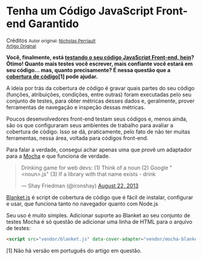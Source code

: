 Tenha um Código JavaScript Front-end Garantido
==============================================
Créditos
<small>Autor original: [Nicholas Perriault](https://nicolas.perriault.net)<br/>[Artigo Original](https://nicolas.perriault.net/code/2013/get-your-frontend-javascript-code-covered/)</small>

**Você, finalmente, está [testando o seu código JavaScript Front-end, hein](https://nicolas.perriault.net/code/2013/testing-frontend-javascript-code-using-mocha-chai-and-sinon/)? Ótimo! Quanto mais testes você escrever, mais confiante você estará em seu código... mas, quanto precisamente? É nessa questão que a [cobertura de código](http://en.wikipedia.org/wiki/Code_coverage)[1] pode ajudar.**

A ideia por trás da cobertura de código é gravar quais partes do seu código (funções, atribuições, condições, entre outras) foram executadas pelo seu conjunto de testes, para obter métricas desses dados e, geralmente, prover ferramentas de navegação e inspeção dessas métricas.

Poucos desenvolvedores front-end testam seus códigos e, menos ainda, são os que configuraram seus ambientes de trabalho para avaliar a cobertura de código. Isso se dá, praticamente, pelo fato de não ter muitas ferramentas, nessa área, voltada para códigos front-end.

Para falar a verdade, consegui achar apenas uma que provê um adaptador para a [Mocha](http://visionmedia.github.io/mocha/) e que funciona de verdade.

<blockquote class="twitter-tweet" lang="en"><p>Drinking game for web devs: &#10;(1) Think of a noun&#10;(2) Google &quot;&lt;noun&gt;.js&quot;&#10;(3) If a library with that name exists - drink</p>&mdash; Shay Friedman (@ironshay) <a href="https://twitter.com/ironshay/statuses/370525864523743232">August 22, 2013</a></blockquote>
<script async src="//platform.twitter.com/widgets.js" charset="utf-8"></script>

[Blanket.js](http://blanketjs.org/) é script de cobertura de código que é fácil de instalar, configurar e usar, que funciona tanto no navegador quanto com Node.js

Seu uso é muito simples. Adicionar suporte ao Blanket ao seu conjunto de testes Mocha é só questão de adicionar uma linha de HTML para o arquivo de testes:

```html
<script src="vendor/blanket.js" data-cover-adapter="vendor/mocha-blanket.js"></script>
```



[1] Não há versão em português do artigo em questão.
